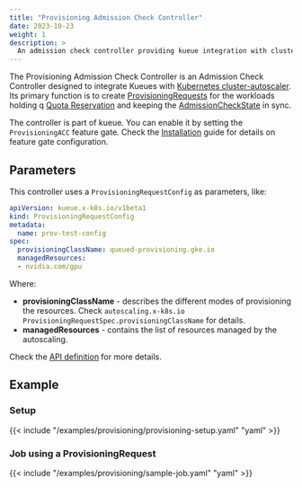 ```yaml
---
title: "Provisioning Admission Check Controller"
date: 2023-10-23
weight: 1
description: >
  An admission check controller providing kueue integration with cluster autoscaler.
---
```


The Provisioning Admission Check Controller is an Admission Check Controller designed to integrate Kueues with [Kubernetes cluster-autoscaler](https://github.com/kubernetes/autoscaler/tree/master/cluster-autoscaler). Its primary function is to create [ProvisioningRequests](https://github.com/kubernetes/autoscaler/blob/4872bddce2bcc5b4a5f6a3d569111c11b8a2baf4/cluster-autoscaler/provisioningrequest/apis/autoscaling.x-k8s.io/v1beta1/types.go#L41) for the workloads holding q [Quota Reservation](docs/concepts/#quota-reservation) and keeping the [AdmissionCheckState](/docs/concepts/admission_check/#admissioncheckstate) in sync.

The controller is part of kueue. You can enable it by setting the `ProvisioningACC` feature gate. Check the [Installation](/docs/installation/#change-the-feature-gates-configuration) guide for details on feature gate configuration.

## Parameters

This controller uses a `ProvisioningRequestConfig` as parameters, like:

```yaml
apiVersion: kueue.x-k8s.io/v1beta1
kind: ProvisioningRequestConfig
metadata:
  name: prov-test-config
spec:
  provisioningClassName: queued-provisioning.gke.io
  managedResources:
  - nvidia.com/gpu
```

Where:
- **provisioningClassName** - describes the different modes of provisioning the resources. Check `autoscaling.x-k8s.io` `ProvisioningRequestSpec.provisioningClassName` for details.
- **managedResources** -  contains the list of resources managed by the autoscaling.

Check the [API definition](https://github.com/kubernetes-sigs/kueue/blob/main/apis/kueue/v1beta1/provisioningrequestconfig_types.go) for more details.

## Example

### Setup

{{< include "/examples/provisioning/provisioning-setup.yaml" "yaml" >}}

### Job using a ProvisioningRequest

{{< include "/examples/provisioning/sample-job.yaml" "yaml" >}}
